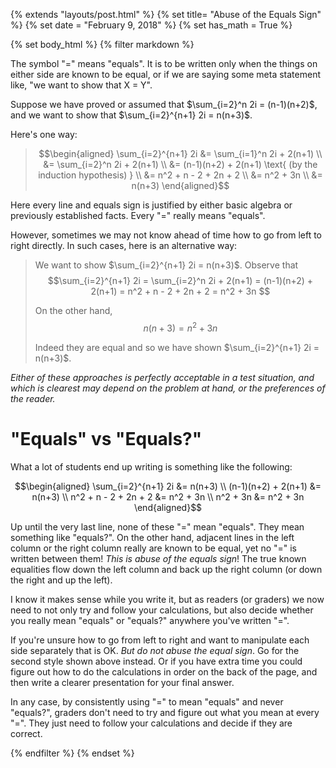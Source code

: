 {% extends "layouts/post.html" %}
{% set title= "Abuse of the Equals Sign" %}
{% set date = "February 9, 2018" %}
{% set has_math = True %}

{% set body_html %}
{% filter markdown %}

The symbol "=" means "equals". It is to be written only when the things
on either side are known to be equal, or if we are saying some meta
statement like, "we want to show that X = Y".

Suppose we have proved or assumed that $\sum_{i=2}^n 2i = (n-1)(n+2)$,
and we want to show that $\sum_{i=2}^{n+1} 2i = n(n+3)$.

Here's one way:


> $$\begin{aligned}
> \sum_{i=2}^{n+1} 2i &= \sum_{i=1}^n 2i + 2(n+1) \\
>      &= \sum_{i=2}^n 2i + 2(n+1) \\
>      &= (n-1)(n+2) + 2(n+1) \text{ (by the induction hypothesis) } \\
>      &= n^2 + n - 2 + 2n + 2 \\
>      &= n^2 + 3n \\
>      &= n(n+3)
> \end{aligned}$$

Here every line and equals sign is justified by either basic algebra or
previously established facts. Every "=" really means "equals".

However, sometimes we may not know ahead of time how to go from left to
right directly. In such cases, here is an alternative way:

> We want to show $\sum_{i=2}^{n+1} 2i = n(n+3)$. Observe that
> $$\sum_{i=2}^{n+1} 2i = \sum_{i=2}^n 2i + 2(n+1)
>      = (n-1)(n+2) + 2(n+1) 
>      = n^2 + n - 2 + 2n + 2
>      = n^2 + 3n $$
>
> On the other hand,
> $$n(n+3) = n^2 + 3n$$
>
> Indeed they are equal and so we have shown $\sum_{i=2}^{n+1} 2i = n(n+3)$.

*Either of these approaches is perfectly acceptable in a test situation,
and which is clearest may depend on the problem at hand, or the
preferences of the reader.*

"Equals" vs "Equals?"
=====================

What a lot of students end up writing is something like the following:

$$\begin{aligned}
 \sum_{i=2}^{n+1} 2i &= n(n+3) \\
 (n-1)(n+2) + 2(n+1) &= n(n+3) \\
  n^2 + n - 2 + 2n + 2 &= n^2 + 3n \\
  n^2 + 3n &= n^2 + 3n
\end{aligned}$$

Up until the very last line, none of these "=" mean "equals". They mean
something like "equals?". On the other hand, adjacent lines in the left
column or the right column really are known to be equal, yet no "=" is
written between them! *This is abuse of the equals sign*! The true known
equalities flow down the left column and back up the right column (or
down the right and up the left).

I know it makes sense while you write it, but as readers (or graders)
we now need to not only try and follow your calculations, but also
decide whether you really mean "equals" or "equals?" anywhere you've
written "=".

If you're unsure how to go from left to right and want to manipulate
each side separately that is OK. *But do not abuse the equal sign*. Go
for the second style shown above instead. Or if you have extra time you
could figure out how to do the calculations in order on the back of the
page, and then write a clearer presentation for your final answer.

In any case, by consistently using "=" to mean "equals" and never
"equals?", graders don't need to try and figure out what you mean at
every "=".  They just need to follow your calculations and decide if
they are correct.

{% endfilter %}
{% endset %}
